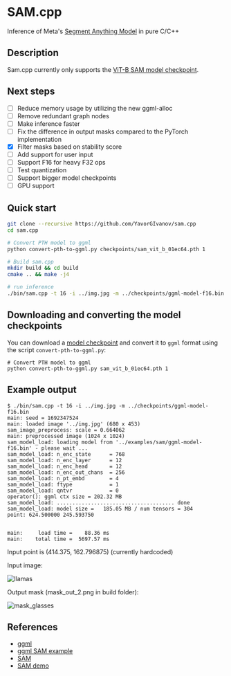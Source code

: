 # SAM.cpp

Inference of Meta's [Segment Anything Model](https://github.com/facebookresearch/segment-anything/) in pure C/C++

## Description

Sam.cpp currently only supports the [ViT-B SAM model checkpoint](https://huggingface.co/facebook/sam-vit-base).

## Next steps

- [ ] Reduce memory usage by utilizing the new ggml-alloc
- [ ] Remove redundant graph nodes
- [ ] Make inference faster
- [ ] Fix the difference in output masks compared to the PyTorch implementation
- [X] Filter masks based on stability score
- [ ] Add support for user input
- [ ] Support F16 for heavy F32 ops
- [ ] Test quantization
- [ ] Support bigger model checkpoints
- [ ] GPU support

## Quick start
```bash
git clone --recursive https://github.com/YavorGIvanov/sam.cpp
cd sam.cpp

# Convert PTH model to ggml
python convert-pth-to-ggml.py checkpoints/sam_vit_b_01ec64.pth 1

# Build sam.cpp
mkdir build && cd build
cmake .. && make -j4

# run inference
./bin/sam.cpp -t 16 -i ../img.jpg -m ../checkpoints/ggml-model-f16.bin
```

## Downloading and converting the model checkpoints

You can download a [model checkpoint](https://github.com/facebookresearch/segment-anything/tree/main#model-checkpoints) and convert it to `ggml` format using the script `convert-pth-to-ggml.py`:

```
# Convert PTH model to ggml
python convert-pth-to-ggml.py sam_vit_b_01ec64.pth 1
```

## Example output
```
$ ./bin/sam.cpp -t 16 -i ../img.jpg -m ../checkpoints/ggml-model-f16.bin
main: seed = 1692347524
main: loaded image '../img.jpg' (680 x 453)
sam_image_preprocess: scale = 0.664062
main: preprocessed image (1024 x 1024)
sam_model_load: loading model from '../examples/sam/ggml-model-f16.bin' - please wait ...
sam_model_load: n_enc_state      = 768
sam_model_load: n_enc_layer      = 12
sam_model_load: n_enc_head       = 12
sam_model_load: n_enc_out_chans  = 256
sam_model_load: n_pt_embd        = 4
sam_model_load: ftype            = 1
sam_model_load: qntvr            = 0
operator(): ggml ctx size = 202.32 MB
sam_model_load: ...................................... done
sam_model_load: model size =   185.05 MB / num tensors = 304
point: 624.500000 245.593750


main:     load time =    88.36 ms
main:    total time =  5697.57 ms
```

Input point is (414.375, 162.796875) (currently hardcoded)

Input image:

![llamas](https://user-images.githubusercontent.com/8558655/261301565-37b7bf4b-bf91-40cf-8ec1-1532316e1612.jpg)

Output mask (mask_out_2.png in build folder):

![mask_glasses](https://user-images.githubusercontent.com/8558655/261301844-9fc2dbbc-5fd6-42ce-af69-643df9e6fad1.png)

## References

- [ggml](https://github.com/ggerganov/ggml)
- [ggml SAM example](https://github.com/ggerganov/ggml/tree/master/examples/sam)
- [SAM](https://segment-anything.com/)
- [SAM demo](https://segment-anything.com/demo)

